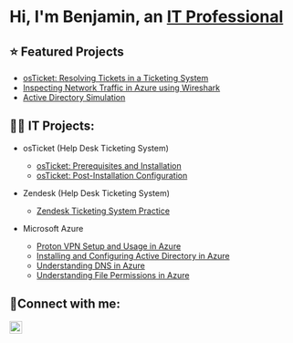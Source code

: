 <h1> Hi, I'm Benjamin, an <a href="https://www.linkedin.com/in/ben-bravo/">IT Professional</a> </h1>

<h2>⭐ Featured Projects</h2>

  - [osTicket: Resolving Tickets in a Ticketing System](https://github.com/ben-trainer/osTicket-lifecycle/tree/main)
  - [Inspecting Network Traffic in Azure using Wireshark](https://github.com/ben-trainer/Azure-Inspecting-Network-Traffic-using-Wireshark)
  - [Active Directory Simulation](https://github.com/ben-trainer/AD-Simulation/tree/main)

<h2>👨‍💻 IT Projects:</h2>

- osTicket (Help Desk Ticketing System)
  - [osTicket: Prerequisites and Installation](https://github.com/ben-trainer/osTicket-prerequisites)
  - [osTicket: Post-Installation Configuration](https://github.com/ben-trainer/osTicket-post-install-cfg)

- Zendesk (Help Desk Ticketing System)

  - [Zendesk Ticketing System Practice](https://github.com/ben-trainer/Ticketing-System/)

- Microsoft Azure

  - [Proton VPN Setup and Usage in Azure](https://github.com/ben-trainer/Proton-VPN-Setup-and-Usage)
  - [Installing and Configuring Active Directory in Azure](https://github.com/ben-trainer/Azure-Active-Directory-Home-Lab)
  - [Understanding DNS in Azure](https://github.com/ben-trainer/dns-testing/tree/main)
  - [Understanding File Permissions in Azure](https://github.com/ben-trainer/file-share-permissions/tree/main)



<h2> 🤳Connect with me:</h2>

[<img align="left" alt="benjamin-bravo | LinkedIn" width="22px" src="https://cdn.jsdelivr.net/npm/simple-icons@v3/icons/linkedin.svg" />][linkedin]




[linkedin]: www.linkedin.com/in/ben-bravo


